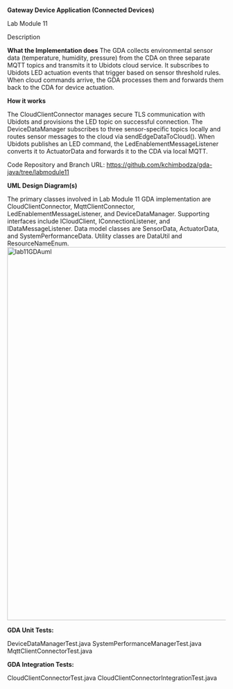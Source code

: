 **Gateway Device Application (Connected Devices)**

Lab Module 11

Description

**What the Implementation does**
The GDA collects environmental sensor data (temperature, humidity, pressure) from the CDA on three separate MQTT topics and transmits it to Ubidots cloud service. It subscribes to Ubidots LED actuation events that trigger based on sensor threshold rules. When cloud commands arrive, the GDA processes them and forwards them back to the CDA for device actuation.

**How it works**

The CloudClientConnector manages secure TLS communication with Ubidots and provisions the LED topic on successful connection. The DeviceDataManager subscribes to three sensor-specific topics locally and routes sensor messages to the cloud via sendEdgeDataToCloud(). When Ubidots publishes an LED command, the LedEnablementMessageListener converts it to ActuatorData and forwards it to the CDA via local MQTT.

Code Repository and Branch
URL: https://github.com/kchimbodza/gda-java/tree/labmodule11

**UML Design Diagram(s)**

The primary classes involved in Lab Module 11 GDA implementation are CloudClientConnector, MqttClientConnector, LedEnablementMessageListener, and DeviceDataManager. Supporting interfaces include ICloudClient, IConnectionListener, and IDataMessageListener. Data model classes are SensorData, ActuatorData, and SystemPerformanceData. Utility classes are DataUtil and ResourceNameEnum.
<img width="1040" height="859" alt="lab11GDAuml" src="https://github.com/user-attachments/assets/cc3f404f-731e-45bb-8438-9294dd936ff0" />



**GDA Unit Tests:**

DeviceDataManagerTest.java
SystemPerformanceManagerTest.java
MqttClientConnectorTest.java

**GDA Integration Tests:**

CloudClientConnectorTest.java
CloudClientConnectorIntegrationTest.java


